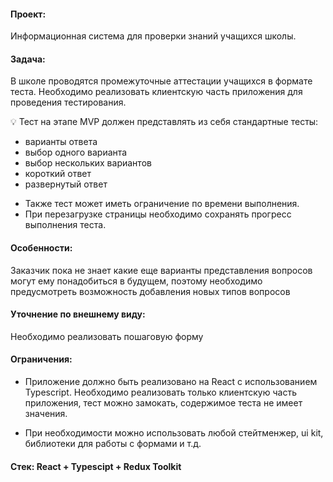 #### Проект:

Информационная система для проверки знаний учащихся школы.

#### Задача:

В школе проводятся промежуточные аттестации учащихся в формате теста. Необходимо реализовать клиентскую часть приложения для проведения тестирования.

💡 Тест на этапе MVP должен представлять из себя стандартные тесты:

- варианты ответа
- выбор одного варианта
- выбор нескольких вариантов
- короткий ответ
- развернутый ответ

* Также тест может иметь ограничение по времени выполнения.
* При перезагрузке страницы необходимо сохранять прогресс выполнения теста.

#### Особенности:

Заказчик пока не знает какие еще варианты представления вопросов могут ему понадобиться в будущем, поэтому необходимо предусмотреть возможность добавления новых типов вопросов

#### Уточнение по внешнему виду:
Необходимо реализовать пошаговую форму

#### Ограничения:

- Приложение должно быть реализовано на React с использованием Typescript. Необходимо реализовать только клиентскую часть приложения, тест можно замокать, содержимое теста не имеет значения.

- При необходимости можно использовать любой стейтменжер, ui kit, библиотеки для работы с формами и т.д.

#### Стек: React + Typescipt + Redux Toolkit
